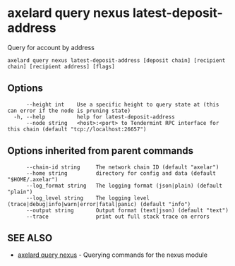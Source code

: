# axelard query nexus latest-deposit-address

Query for account by address

```
axelard query nexus latest-deposit-address [deposit chain] [recipient chain] [recipient address] [flags]
```

## Options

```
      --height int    Use a specific height to query state at (this can error if the node is pruning state)
  -h, --help          help for latest-deposit-address
      --node string   <host>:<port> to Tendermint RPC interface for this chain (default "tcp://localhost:26657")
```

## Options inherited from parent commands

```
      --chain-id string     The network chain ID (default "axelar")
      --home string         directory for config and data (default "$HOME/.axelar")
      --log_format string   The logging format (json|plain) (default "plain")
      --log_level string    The logging level (trace|debug|info|warn|error|fatal|panic) (default "info")
      --output string       Output format (text|json) (default "text")
      --trace               print out full stack trace on errors
```

## SEE ALSO

- [axelard query nexus](/cli-docs/v0_27_0/axelard_query_nexus) - Querying commands for the nexus module
